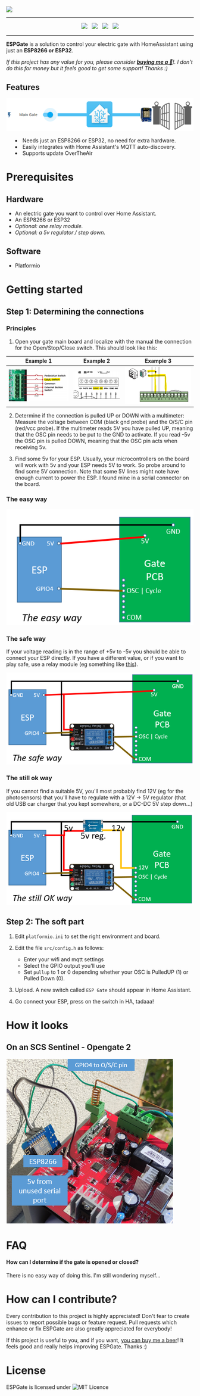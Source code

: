 <img src="/raomin/ESPGate/raw/master/doc/images/schema.png" align="center"/>
<hr/>

<p align="center">
<a href="https://travis-ci.com/raomin/ESPGate"><img src="https://img.shields.io/travis/com/raomin/ESPGate?style=for-the-badge" /></a>
&nbsp;
<img src="https://img.shields.io/github/last-commit/raomin/ESPGate?style=for-the-badge" />
&nbsp;
<img src="https://img.shields.io/github/license/raomin/ESPGate?style=for-the-badge" />
&nbsp;
<a href="https://www.buymeacoffee.com/raomin" target="_blank"><img src="https://img.shields.io/badge/Buy%20me%20a%20beer-%245-orange?style=for-the-badge&logo=buy-me-a-beer" /></a>
</p>

<hr/>

<p><b>ESPGate</b> is a solution to control your electric gate with HomeAssistant using just an <b>ESP8266 or ESP32</b>.</p>

_If this project has any value for you, please consider <b>[buying me a 🍺](https://www.buymeacoffee.com/raomin)</b>!. I don't do this for money but it feels good to get some support! Thanks :)_ 

## Features
![](doc/images/schema.png)

  <ul style="list-style-position: inside;">
    <li>Needs just an ESP8266 or ESP32, no need for extra hardware.</li>
    <li>Easily integrates with Home Assistant's MQTT auto-discovery.</li>
    <li>Supports update OverTheAir</li>
</ul>

# Prerequisites

## Hardware

- An electric gate you want to control over Home Assistant.
- An ESP8266 or ESP32
- *Optional: one relay module.*
- *Optional: a 5v regulator / step down.*

## Software

- Platformio

# Getting started

## Step 1: Determining the connections

### Principles
1. Open your gate main board and localize with the manual the connection for the Open/Stop/Close switch. This should look like this:

Example 1             |  Example 2          |  Example 3
:-------------------------:|:-------------------------:|:-------------------------:
![](doc/images/ex1.png) | ![](doc/images/ex2.png) | ![](doc/images/ex3.png) 

2. Determine if the connection is pulled UP or DOWN with a multimeter: Measure the voltage between COM (black gnd probe) and the O/S/C pin (red/vcc probe). If the multimeter reads 5V you have pulled UP, meaning that the OSC pin needs to be put to the GND to activate. If you read -5v the OSC pin is pulled DOWN, meaning that the OSC pin acts when receiving 5v.

3. Find some 5v for your ESP. Usually, your microcontrollers on the board will work with 5v and your ESP needs 5V to work. So probe around to find some 5V connection. Note that some 5V lines might note have enough current to power the ESP. I found mine in a serial connector on the board. 

### The easy way

![](doc/images/easy.png)

### The safe way

If your voltage reading is in the range of +5v to -5v you should be able to connect your ESP directly. If you have a different value, or if you want to play safe, use a relay module (eg something like [this](https://www.aliexpress.com/item/1005001567474787.html)).

![](doc/images/safe.png)

### The still ok way

If you cannot find a suitable 5V, you'll most probably find 12V (eg for the photosensors) that you'll have to regulate with a 12V -> 5V regulator (that old USB car charger that you kept somewhere, or a DC-DC 5V step down...) 

![](doc/images/ok.png)

## Step 2: The soft part

1. Edit `platformio.ini` to set the right environment and board.

2. Edit the file `src/config.h` as follows:
    - Enter your wifi and mqtt settings
    - Select the GPIO output you'll use
    - Set `pullup` to 1 or 0 depending whether your OSC is PulledUP (1) or Pulled Down (0).

3. Upload. A new switch called `ESP Gate` should appear in Home Assistant.

4. Go connect your ESP, press on the switch in HA, tadaaa!

# How it looks

## On an SCS Sentinel - Opengate 2

![](doc/images/setup.png)

# FAQ

#### How can I determine if the gate is opened or closed?

There is no easy way of doing this. I'm still wondering myself...

# How can I contribute?

Every contribution to this project is highly appreciated! Don't fear to create issues to report possible bugs or feature request. Pull requests which enhance or fix ESPGate are also greatly appreciated for everybody!

If this project is useful to you, and if you want, [you can buy me a beer](https://www.buymeacoffee.com/raomin)! It feels good and really helps improving ESPGate. Thanks :)

# License
ESPGate is licensed under ![MIT Licence](https://img.shields.io/github/license/raomin/ESPGate.svg?style=for-the-badge)
